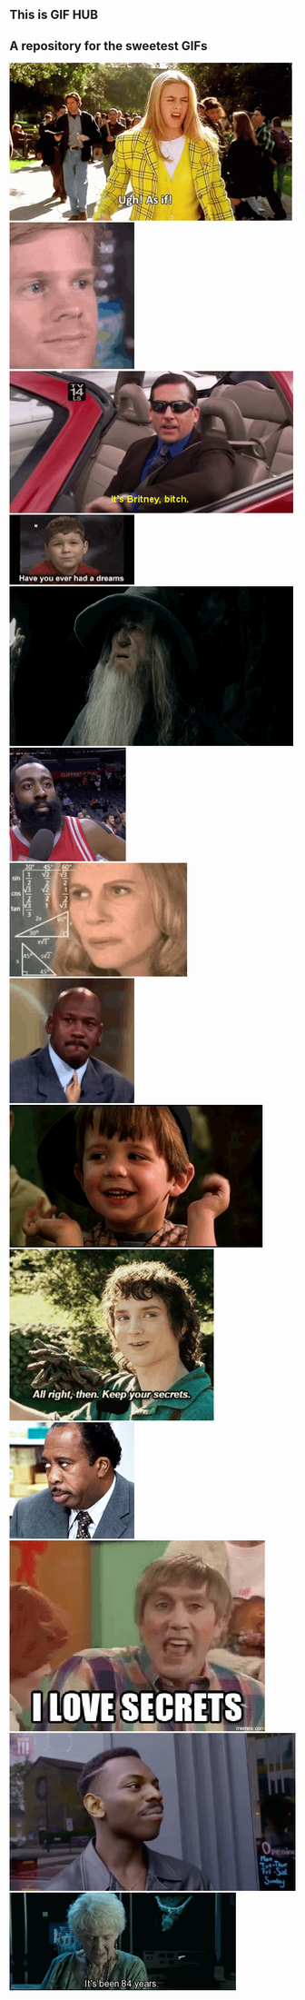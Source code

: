 ## This is GIF HUB

## A repository for the sweetest GIFs

![](asif.gif)
![](confused.gif)
![](britneybitch.gif)
![](dreamkid.gif)
![](gandalf.gif)
![](Harden.gif)
![](maths.gif)
![](mj.gif)
![](rascal.gif)
![](secrets.gif)
![](stanley.gif)
![](stewart.gif)
![](Think.gif)
![](titanic.gif)






